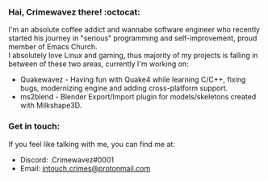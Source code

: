 ### Hai, Crimewavez there! :octocat:

I'm an absolute coffee addict and wannabe software engineer who recently started his journey in "serious" programming and self-improvement, proud member of Emacs Church.\
I absolutely love Linux and gaming, thus majority of my projects is falling in between of these two areas, currently I'm working on:

- Quakewavez - Having fun with Quake4 while learning C/C++, fixing bugs, modernizing engine and adding cross-platform support.
- ms2blend - Blender Export/Import plugin for models/skeletons created with Milkshape3D.


### Get in touch:
If you feel like talking with me, you can find me at:
- Discord: .Crimewavez#0001
- Email: intouch.crimes@protonmail.com
<!--
**Crimewavezz/Crimewavezz** is a ✨ _special_ ✨ repository because its `README.md` (this file) appears on your GitHub profile.

Here are some ideas to get you started:

- 🔭 I’m currently working on ...
- 🌱 I’m currently learning ...
- 👯 I’m looking to collaborate on ...
- 🤔 I’m looking for help with ...
- 💬 Ask me about ...
- 📫 How to reach me: ...
- 😄 Pronouns: ...
- ⚡ Fun fact: ...
-->
